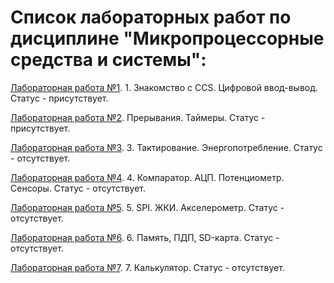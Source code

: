 # Список лабораторных работ по дисциплине "Микропроцессорные средства и системы":

[Лабораторная работа №1](https://github.com/oooNAKooo/BSUIR/tree/main/7%20sem/MPSiS/lab_1). 1. Знакомство с CCS. Цифровой ввод-вывод. Статус - присутствует.

[Лабораторная работа №2](https://github.com/oooNAKooo/BSUIR/tree/main/7%20sem/MPSiS/lab_2). Прерывания. Таймеры. Статус - присутствует.

[Лабораторная работа №3](https://github.com/oooNAKooo/BSUIR/tree/main/7%20sem/MPSiS/lab_3). 3. Тактирование. Энергопотребление. Статус - отсутствует.

[Лабораторная работа №4](https://github.com/oooNAKooo/BSUIR/tree/main/7%20sem/MPSiS/lab_4). 4. Компаратор. АЦП. Потенциометр. Сенсоры. Статус - отсутствует.

[Лабораторная работа №5](https://github.com/oooNAKooo/BSUIR/tree/main/7%20sem/MPSiS/lab_5). 5. SPI. ЖКИ. Акселерометр. Статус - отсутствует.

[Лабораторная работа №6](https://github.com/oooNAKooo/BSUIR/tree/main/7%20sem/MPSiS/lab_6). 6. Память, ПДП, SD-карта. Статус - отсутствует.

[Лабораторная работа №7](https://github.com/oooNAKooo/BSUIR/tree/main/7%20sem/MPSiS/lab_7). 7. Калькулятор. Статус - отсутствует.
